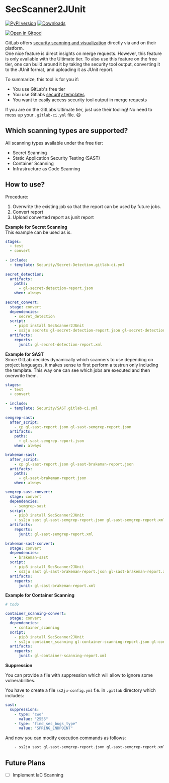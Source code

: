 # SecScanner2JUnit
[![PyPI version](https://badge.fury.io/py/secscanner2junit.svg)](https://badge.fury.io/py/secscanner2junit)
[![Downloads](https://pepy.tech/badge/secscanner2junit)](https://pepy.tech/project/secscanner2junit)

[![Open in Gitpod](https://gitpod.io/button/open-in-gitpod.svg)](https://gitpod.io/#https://github.com/angrymeir/SecScanner2JUnit)

GitLab offers [security scanning and visualization](https://docs.gitlab.com/ee/user/application_security/) directly via and on their platform.  
One nice feature is direct insights on merge requests. However, this feature is only available with the Ultimate tier. To also use this feature on the free tier, one can build around it by taking the security tool output, converting it to the JUnit format, and uploading it as JUnit report.

To summarize, this tool is for you if:
- You use GitLab's free tier
- You use Gitlabs [security templates](https://docs.gitlab.com/ee/user/application_security/)
- You want to easily access security tool output in merge requests

If you are on the GitLabs Ultimate tier, just use their tooling! No need to mess up your `.gitlab-ci.yml` file. :smile:

## Which scanning types are supported?
All scanning types available under the free tier:
- Secret Scanning
- Static Application Security Testing (SAST)
- Container Scanning
- Infrastructure as Code Scanning

## How to use?
Procedure:
1. Overwrite the existing job so that the report can be used by future jobs.  
2. Convert report
3. Upload converted report as junit report

**Example for Secret Scanning**  
This example can be used as is.
```yaml
stages:
  - test
  - convert
  
- include:
  - template: Security/Secret-Detection.gitlab-ci.yml
  
secret_detection:
  artifacts:
    paths:
      - gl-secret-detection-report.json
    when: always
    
secret_convert:
  stage: convert
  dependencies:
    - secret_detection
  script:
    - pip3 install SecScanner2JUnit
    - ss2ju secrets gl-secret-detection-report.json gl-secret-detection-report.xml
  artifacts:
    reports:
      junit: gl-secret-detection-report.xml
```

**Example for SAST**  
Since GitLab decides dynamically which scanners to use depending on project languages, it makes sense to first perform a testrun only including the template. This way one can see which jobs are executed and then overwrite them. 
```yaml
stages:
  - test
  - convert
  
- include:
  - template: Security/SAST.gitlab-ci.yml
  
semgrep-sast:
  after_script:
    - cp gl-sast-report.json gl-sast-semgrep-report.json
  artifacts:
    paths:
      - gl-sast-semgrep-report.json
    when: always

brakeman-sast:
  after_script:
    - cp gl-sast-report.json gl-sast-brakeman-report.json
  artifacts:
    paths:
      - gl-sast-brakeman-report.json
    when: always

semgrep-sast-convert:
  stage: convert
  dependencies:
    - semgrep-sast
  script:
    - pip3 install SecScanner2JUnit
    - ss2ju sast gl-sast-semgrep-report.json gl-sast-semgrep-report.xml
  artifacts:
    reports:
      junit: gl-sast-semgrep-report.xml
      
brakeman-sast-convert:
  stage: convert
  dependencies:
    - brakeman-sast
  script:
    - pip3 install SecScanner2JUnit
    - ss2ju sast gl-sast-brakeman-report.json gl-sast-brakeman-report.xml
  artifacts:
    reports:
      junit: gl-sast-brakeman-report.xml

```

**Example for Container Scanning**

```yml
# todo

container_scanning-convert:
  stage: convert
  dependencies:
    - container_scanning
  script:
    - pip3 install SecScanner2JUnit
    - ss2ju container_scanning gl-container-scanning-report.json gl-container-scanning-report.xml
  artifacts:
    reports:
      junit: gl-container-scanning-report.xml
```

**Suppression**

You can provide a file with suppression which will allow to ignore some vulnerabilities.

You have to create a file `ss2ju-config.yml` f.e. in `.gitlab` directory which includes:

```yml
sast:
  suppressions:
    - type: "cwe"
      value: "2555"
    - type: "find_sec_bugs_type"
      value: "SPRING_ENDPOINT"
```

And now you can modify execution commands as follows:

```bash
    - ss2ju sast gl-sast-semgrep-report.json gl-sast-semgrep-report.xml .gitlab/ss2ju-config.yml
```

## Future Plans

- [ ] Implement IaC Scanning
